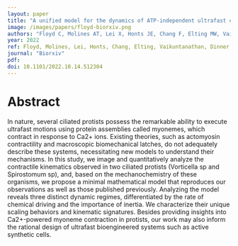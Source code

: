```yaml
---
layout: paper
title: "A unified model for the dynamics of ATP-independent ultrafast contraction"
image: /images/papers/floyd-biorxiv.png
authors: "Floyd C, Molines AT, Lei X, Honts JE, Chang F, Elting MW, Vaikuntanathan S, Dinner AR, Bhamla MS"
year: 2022
ref: Floyd, Molines, Lei, Honts, Chang, Elting, Vaikuntanathan, Dinner, and Bhamla, BioRxiv 2022.
journal: "Biorxiv"
pdf:
doi: 10.1101/2022.10.14.512304
---
```


# Abstract

In nature, several ciliated protists possess the remarkable ability to execute ultrafast motions using protein assemblies called myonemes, which contract in response to Ca2+ ions. Existing theories, such as actomyosin contractility and macroscopic biomechanical latches, do not adequately describe these systems, necessitating new models to understand their mechanisms. In this study, we image and quantitatively analyze the contractile kinematics observed in two ciliated protists (Vorticella sp and Spirostomum sp), and, based on the mechanochemistry of these organisms, we propose a minimal mathematical model that reproduces our observations as well as those published previously. Analyzing the model reveals three distinct dynamic regimes, differentiated by the rate of chemical driving and the importance of inertia. We characterize their unique scaling behaviors and kinematic signatures. Besides providing insights into Ca2+-powered myoneme contraction in protists, our work may also inform the rational design of ultrafast bioengineered systems such as active synthetic cells.